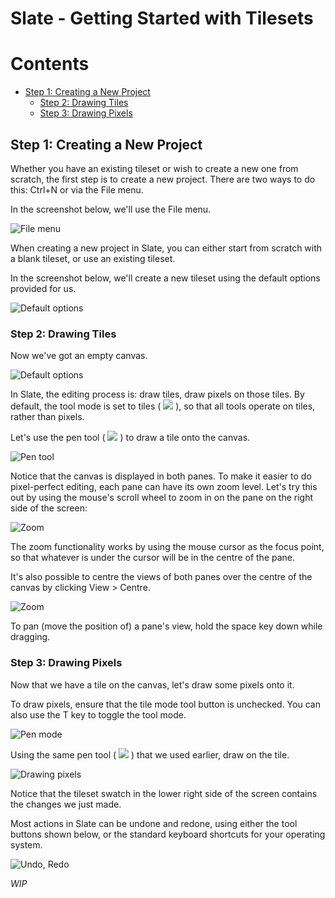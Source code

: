 # Slate - Getting Started with Tilesets

<!-- START doctoc generated TOC please keep comment here to allow auto update -->
<!-- DON'T EDIT THIS SECTION, INSTEAD RE-RUN doctoc TO UPDATE -->
# Contents

- [Step 1: Creating a New Project](#step-1-creating-a-new-project)
  - [Step 2: Drawing Tiles](#step-2-drawing-tiles)
  - [Step 3: Drawing Pixels](#step-3-drawing-pixels)

<!-- END doctoc generated TOC please keep comment here to allow auto update -->

## Step 1: Creating a New Project

Whether you have an existing tileset or wish to create a new one from scratch, the first step is to create a new project. There are two ways to do this: Ctrl+N or via the File menu.

In the screenshot below, we'll use the File menu.

![File menu](https://github.com/mitchcurtis/slate/blob/master/doc/images/slate-getting-started-1.png)

When creating a new project in Slate, you can either start from scratch with a blank tileset, or use an existing tileset.

In the screenshot below, we'll create a new tileset using the default options provided for us.

![Default options](https://github.com/mitchcurtis/slate/blob/master/doc/images/slate-getting-started-2.png)

### Step 2: Drawing Tiles

Now we've got an empty canvas.

![Default options](https://github.com/mitchcurtis/slate/blob/master/doc/images/slate-getting-started-3.png)

In Slate, the editing process is: draw tiles, draw pixels on those tiles. By default, the tool mode is set to tiles ( ![](https://github.com/mitchcurtis/slate/blob/master/doc/images/slate-tool-mode-tile.png) ), so that all tools operate on tiles, rather than pixels.

Let's use the pen tool ( ![](https://github.com/mitchcurtis/slate/blob/master/doc/images/slate-tool-pen.png) ) to draw a tile onto the canvas.

![Pen tool](https://github.com/mitchcurtis/slate/blob/master/doc/images/slate-getting-started-4.png)

Notice that the canvas is displayed in both panes. To make it easier to do pixel-perfect editing, each pane can have its own zoom level. Let's try this out by using the mouse's scroll wheel to zoom in on the pane on the right side of the screen:

![Zoom](https://github.com/mitchcurtis/slate/blob/master/doc/images/slate-getting-started-5.png)

The zoom functionality works by using the mouse cursor as the focus point, so that whatever is under the cursor will be in the centre of the pane.

It's also possible to centre the views of both panes over the centre of the canvas by clicking View > Centre.

![Zoom](https://github.com/mitchcurtis/slate/blob/master/doc/images/slate-getting-started-6.png)

To pan (move the position of) a pane's view, hold the space key down while dragging.

### Step 3: Drawing Pixels

Now that we have a tile on the canvas, let's draw some pixels onto it.

To draw pixels, ensure that the tile mode tool button is unchecked. You can also use the T key to toggle the tool mode.

![Pen mode](https://github.com/mitchcurtis/slate/blob/master/doc/images/slate-getting-started-7.png)

Using the same pen tool ( ![](https://github.com/mitchcurtis/slate/blob/master/doc/images/slate-tool-pen.png) ) that we used earlier, draw on the tile.

![Drawing pixels](https://github.com/mitchcurtis/slate/blob/master/doc/images/slate-getting-started-8.png)

Notice that the tileset swatch in the lower right side of the screen contains the changes we just made.

Most actions in Slate can be undone and redone, using either the tool buttons shown below, or the standard keyboard shortcuts for your operating system.

![Undo, Redo](https://github.com/mitchcurtis/slate/blob/master/doc/images/slate-getting-started-9.png)

*WIP*
